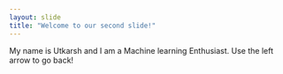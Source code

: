 ```yaml
---
layout: slide
title: "Welcome to our second slide!"
---
```

My name is Utkarsh and I am a Machine learning Enthusiast.
Use the left arrow to go back!
